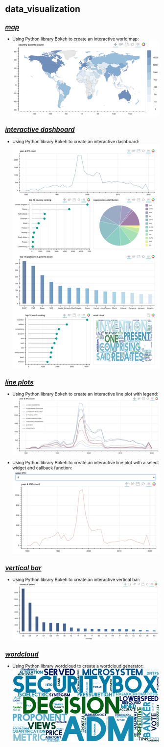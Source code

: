 # data_visualization

## *[map](https://github.com/wangyuhsin/data_visualization/tree/main/map)*
- Using Python library Bokeh to create an interactive world map:
![image](https://github.com/wangyuhsin/data_visualization/blob/main/demo%20img/map.png)

## *[interactive dashboard](https://github.com/wangyuhsin/data_visualization/tree/main/interactive%20dashboard)*
- Using Python library Bokeh to create an interactive dashboard:
![image](https://github.com/wangyuhsin/data_visualization/blob/main/demo%20img/dashboard.png)

## *[line plots](https://github.com/wangyuhsin/data_visualization/tree/main/line%20plots)*
- Using Python library Bokeh to create an interactive line plot with legend:
![image](https://github.com/wangyuhsin/data_visualization/blob/main/demo%20img/interactive_line_plot.png)

- Using Python library Bokeh to create an interactive line plot with a select widget and callback function:
![image](https://github.com/wangyuhsin/data_visualization/blob/main/demo%20img/line_plot_callback.png)

## *[vertical bar](https://github.com/wangyuhsin/data_visualization/tree/main/line%20plots)*
- Using Python library Bokeh to create an interactive vertical bar:
![image](https://github.com/wangyuhsin/data_visualization/blob/main/demo%20img/vertical_bar.png)

## *[wordcloud](https://github.com/wangyuhsin/data_visualization/tree/main/wordcloud)*
- Using Python library wordcloud to create a wordcloud generator:
![image](https://github.com/wangyuhsin/data_visualization/blob/main/demo%20img/word_cloud_G.png)
